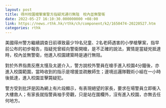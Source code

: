 ```yaml
---
layout: post
title: 得州校園槍擊案警方指疑兇通行無阻　校內並無警衛
date: 2022-05-27 16:10:30.000000000 +08:00
link: https://news.rthk.hk/rthk/ch/component/k2/1650474-20220527.htm
categories: rthk
---
```


美國得州警方繼續調查日前導致最少19名兒童、2名老師遇害的小學槍擊案，指早前公布的初步報告，指疑兇曾經向警衛開槍，是不正確的說法，實情是當疑兇抵達時，校內並無警衛，他進入校園建築時是通行無阻。

對於外界指責反應太慢及太遲介入，警方說校外警員在槍手進入校園4分鐘後，亦進入校園範圍，當時收到的指示是增援並疏散師生；邊境巡邏隊戰術小組在一小時後抵達，進入校園並擊斃疑犯。

警方受到批評是因為網上有片段顯示，有表現絕望的家長，要求在場警員立即衝入大樓救人；有家長就指警員袖手旁觀，只是站在圍欄外，沒有進入校園，亦無去任何地方。
